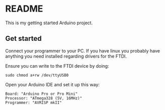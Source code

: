# README

This is my getting started Arduino project. 

## Get started

Connect your programmer to your PC. 
If you have linux you probably have anything you need installed regarding drivers for the FTDI. 

Ensure you can write to the FTDI device by doing: 

```
sudo chmod a+rw /dev/ttyUSB0
```

Open your Arduino IDE and set it up this way: 

```
Board: "Arduino Pro or Pro Mini"
Processor: "ATmega328 (5V, 16MHz)"
Programmer: "AVRISP mkII"
```




